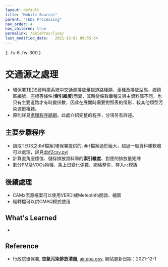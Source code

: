 ```yaml
---
layout: default
title: "Mobile Sources"
parent: "TEDS Processing"
nav_order: 4
has_children: true
permalink: /EmisProc/line/
last_modified_date:   2021-12-02 09:55:34
---
```


{: .fs-6 .fw-300 }

# 交通源之處理
- 環保署[TEDS]((https://air.epa.gov.tw/EnvTopics/AirQuality_6.aspx))資料庫系統中交通源排放量視道路種類、車種及排放型態、鄉鎮區編號、座標等條件(**索引維度**)而異，其時變係數車種又與主資料庫不同，也只有主要道路才有時變係數，因此在展開時需要對照表的情形，較其他類型污染源更複雜。
- 原則詳見[處理程序總綱](https://sinotec2.github.io/Focus-on-Air-Quality/EmsProc/#處理程序總綱)。此處介紹完整的程序，分項另有詳述。

## 主要步驟程序
- 讀取TEDS之dbf檔案(環保署提供的`.dbf`檔案過於龐大，超過一般資料庫軟體可以處理，詳見[dbf2csv.py](https://sinotec2.github.io/Focus-on-Air-Quality/EmisProc/dbf2csv.py/))
- 計算直角座標值、儲存排放資料庫的**索引維度**、對應的排放量矩陣
- 劃分PM及VOCs物種、乘上日變化係數、網格整併、存入`nc`模版

## 後續處理
- CAMx面源檔案可以使用VERDI或MeteoInfo開啟、繪圖
- 經轉檔可以供CMAQ模式使用

## What's Learned
- 

## Reference
- 行政院環保署, **空氣污染排放清冊**, [air.epa.gov](https://air.epa.gov.tw/EnvTopics/AirQuality_6.aspx), 網站更新日期：2021-12-1
